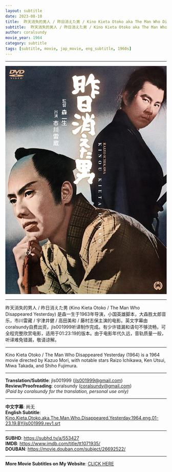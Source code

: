 ```yaml
---
layout: subtitle
date: 2023-08-10
title:  昨天消失的男人 / 昨日消えた男 / Kino Kieta Otoko aka The Man Who Disappeared Yesterday 1964 Subtitle (English)
subtitle:  昨天消失的男人 / 昨日消えた男 / Kino Kieta Otoko aka The Man Who Disappeared Yesterday 1964 Subtitle (English)
author: coralsundy
movie_year: 1964
category: subtitle
tags: [subtitle, movie, jap_movie, eng_subtitle, 1960s]
---
```


------

<img src="../assets/tt1071935.jpg" alt="tt1071935_cover_art" />

------

昨天消失的男人 / 昨日消えた男 (Kino Kieta Otoko / The Man Who Disappeared Yesterday) 是森一生于1963年导演，小国英雄脚本，大森胜太郎音乐，市川雷藏 / 宇津井健 / 高田美和 / 藤村志保主演的电影。英文字幕由coralsundy自费出资，jls001999听译制作完成。有少许错漏和语句不够流畅，可全程完整欣赏电影，适用于01:23:19的版本。由于电影年代久远，音轨质量一般，听译难免错漏，敬请谅解。

------

Kino Kieta Otoko / The Man Who Disappeared Yesterday (1964) is a 1964 movie directed by Kazuo Mori, with notable stars Raizo Ichikawa, Ken Utsui, Miwa Takada, and Shiho Fujimura.

------

**Translation/Subtitle**: jls001999 (jls001999@gmail.com)<br>
**Review/Proofreading**: coralsundy (coralsundy@gmail.com)<br>
*(Paid by coralsundy for the translation, personal use only)*

------

**中文字幕**: 尚无<br>
**English Subtitle**: [Kino.Kieta.Otoko.aka.The.Man.Who.Disappeared.Yesterday.1964.eng.01-23.19.BYjls001999.rev1.srt](../subtitles/Kino.Kieta.Otoko.aka.The.Man.Who.Disappeared.Yesterday.1964.eng.01-23.19.BYjls001999.rev1.srt)

------

**SUBHD**: <https://subhd.tv/a/553427><br>
**IMDB**: <https://www.imdb.com/title/tt1071935/><br>
**DOUBAN**: <https://movie.douban.com/subject/26692522/>

------

**More Movie Subtitles on My Website**: <a href='{% post_url 2021-01-10-subtitles-summary-list %}'>CLICK HERE</a>


